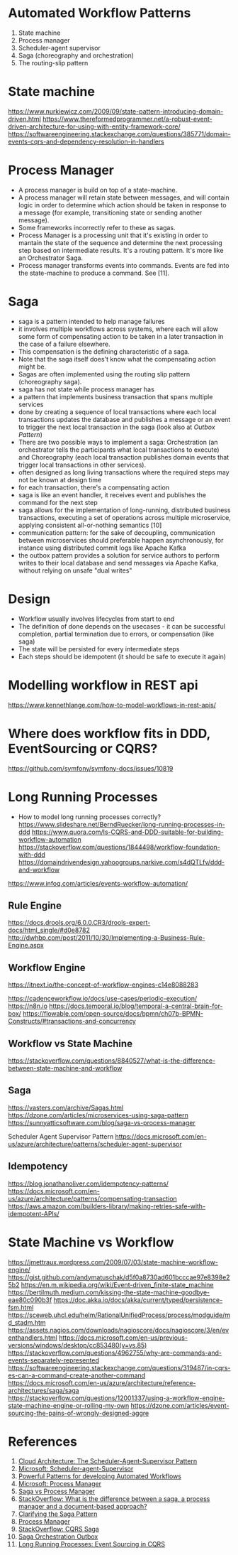 # Automated Workflow Patterns

1. State machine
2. Process manager
3. Scheduler-agent supervisor
4. Saga (choreography and orchestration)
5. The routing-slip pattern

# State machine

https://www.nurkiewicz.com/2009/09/state-pattern-introducing-domain-driven.html
https://www.thereformedprogrammer.net/a-robust-event-driven-architecture-for-using-with-entity-framework-core/
https://softwareengineering.stackexchange.com/questions/385771/domain-events-cqrs-and-dependency-resolution-in-handlers


# Process Manager

- A process manager is build on top of a state-machine. 
- A process manager will retain state between messages, and will contain logic in order to determine which action should be taken in response to a message (for example, transitioning state or sending another message). 
- Some frameworks incorrectly refer to these as sagas.
- Process Manager is a processing unit that it's existing in order to mantain the state of the sequence and determine the next processing step based on intermediate results. It's a routing pattern. It's more like an Orchestrator Saga.
- Process manager transforms events into commands. Events are fed into the state-machine to produce a command. See [11].

# Saga

- saga is a pattern intended to help manage failures
- it involves multiple workflows across systems, where each will allow some form of compensating action to be taken in a later transaction in the case of a failure elsewhere.
- This compensation is the defining characteristic of a saga. 
- Note that the saga itself does't know what the compensating action might be. 
- Sagas are often implemented using the routing slip pattern (choreography saga).
- saga has not state while process manager has
- a pattern that implements business transaction that spans multiple services 
- done by creating a sequence of local transactions where each local transactions updates the database and publishes a message or an event to trigger the next local transaction in the saga (look also at _Outbox Pattern_)
- There are two possible ways to implement a saga: Orchestration (an orchestrator tells the participants what local transactions to execute) and Choreography (each local transaction publishes domain events that trigger local transactions in other services).
- often designed as long living transactions where the required steps may not be known at design time 
- for each transaction, there's a compensating action
- saga is like an event handler, it receives event and publishes the command for the next step
- saga allows for the implementation of long-running, distributed business transactions, executing a set of operations across multiple microservice, applying consistent all-or-nothing semantics [10]
- communication pattern: for the sake of decoupling, communication between microservices should preferable happen asynchronously, for instance using distributed commit logs like Apache Kafka
- the outbox pattern provides a solution for service authors to perform writes to their local database and send messages via Apache Kafka, without relying on unsafe "dual writes"

# Design
- Workflow usually involves lifecycles from start to end
- The definition of done depends on the usecases - it can be successful completion, partial termination due to errors, or compensation (like saga)
- The state will be persisted for every intermediate steps
- Each steps should be idempotent (it should be safe to execute it again)

# Modelling workflow in REST api

https://www.kennethlange.com/how-to-model-workflows-in-rest-apis/

# Where does workflow fits in DDD, EventSourcing or CQRS?
https://github.com/symfony/symfony-docs/issues/10819
# Long Running Processes

- How to model long running processes correctly?
https://www.slideshare.net/BerndRuecker/long-running-processes-in-ddd
https://www.quora.com/Is-CQRS-and-DDD-suitable-for-building-workflow-automation
https://stackoverflow.com/questions/1844498/workflow-foundation-with-ddd
https://domaindrivendesign.yahoogroups.narkive.com/s4dQTLfv/ddd-and-workflow



https://www.infoq.com/articles/events-workflow-automation/



## Rule Engine
https://docs.drools.org/6.0.0.CR3/drools-expert-docs/html_single/#d0e8782
http://dwhbp.com/post/2011/10/30/Implementing-a-Business-Rule-Engine.aspx


## Workflow Engine
https://itnext.io/the-concept-of-workflow-engines-c14e8088283

https://cadenceworkflow.io/docs/use-cases/periodic-execution/
https://n8n.io
https://docs.temporal.io/blog/temporal-a-central-brain-for-box/
https://flowable.com/open-source/docs/bpmn/ch07b-BPMN-Constructs/#transactions-and-concurrency

## Workflow vs State Machine
https://stackoverflow.com/questions/8840527/what-is-the-difference-between-state-machine-and-workflow


## Saga
https://vasters.com/archive/Sagas.html
https://dzone.com/articles/microservices-using-saga-pattern
https://sunnyatticsoftware.com/blog/saga-vs-process-manager

Scheduler Agent Supervisor Pattern
https://docs.microsoft.com/en-us/azure/architecture/patterns/scheduler-agent-supervisor


## Idempotency
https://blog.jonathanoliver.com/idempotency-patterns/
https://docs.microsoft.com/en-us/azure/architecture/patterns/compensating-transaction
https://aws.amazon.com/builders-library/making-retries-safe-with-idempotent-APIs/



# State Machine vs Workflow
https://jmettraux.wordpress.com/2009/07/03/state-machine-workflow-engine/
https://gist.github.com/andymatuschak/d5f0a8730ad601bcccae97e8398e25b2
https://en.m.wikipedia.org/wiki/Event-driven_finite-state_machine
https://bertilmuth.medium.com/kissing-the-state-machine-goodbye-eae80c090b3f
https://doc.akka.io/docs/akka/current/typed/persistence-fsm.html
https://sceweb.uhcl.edu/helm/RationalUnifiedProcess/process/modguide/md_stadm.htm
https://assets.nagios.com/downloads/nagioscore/docs/nagioscore/3/en/eventhandlers.html
https://docs.microsoft.com/en-us/previous-versions/windows/desktop/cc853480(v=vs.85)
https://stackoverflow.com/questions/4962755/why-are-commands-and-events-separately-represented
https://softwareengineering.stackexchange.com/questions/319487/in-cqrs-es-can-a-command-create-another-command
https://docs.microsoft.com/en-us/azure/architecture/reference-architectures/saga/saga
https://stackoverflow.com/questions/12001337/using-a-workflow-engine-state-machine-engine-or-rolling-my-own
https://dzone.com/articles/event-sourcing-the-pains-of-wrongly-designed-aggre

# References 
1. [Cloud Architecture: The Scheduler-Agent-Supervisor Pattern](https://vasters.com/archive/Cloud-Architecture-The-Scheduler-Agent-Supervisor-Pattern.html)
2. [Microsoft: Scheduler-agent-Supervisor](https://docs.microsoft.com/en-us/azure/architecture/patterns/scheduler-agent-supervisor)
3. [Powerful Patterns for developing Automated Workflows](https://dotnetsilverlightprism.wordpress.com/2015/01/04/powerful-patterns-for-developing-automated-workflows/)
4. [Microsoft: Process Manager](https://docs.microsoft.com/en-us/previous-versions/msp-n-p/jj591569(v=pandp.10)?redirectedfrom=MSDN)
5. [Saga vs Process Manager](https://blog.devarchive.net/2015/11/saga-vs-process-manager.html)
6. [StackOverflow: What is the difference between a saga, a process manager and a document-based approach?](https://stackoverflow.com/questions/15528015/what-is-the-difference-between-a-saga-a-process-manager-and-a-document-based-ap)
7. [Clarifying the Saga Pattern](http://web.archive.org/web/20161205130022/http://kellabyte.com:80/2012/05/30/clarifying-the-saga-pattern)
8. [Process Manager](https://www.enterpriseintegrationpatterns.com/patterns/messaging/ProcessManager.html)
9. [StackOverflow: CQRS Saga](https://stackoverflow.com/questions/13489829/cqrs-sagas-did-i-understand-them-right)
10. [Saga Orchestration Outbox](https://www.infoq.com/articles/saga-orchestration-outbox/)
11. [Long Running Processes: Event Sourcing in CQRS](https://medium.com/@drozzy/long-running-processes-event-sourcing-cqrs-c87fbb2ca644)
